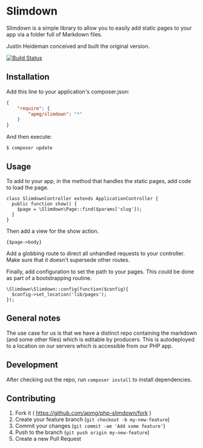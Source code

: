 # Slimdown

Slimdown is a simple library to allow you to easily add static pages to your app
via a folder full of Markdown files.

Justin Heideman conceived and built the original version.

[![Build Status](https://travis-ci.org/APMG/php-slimdown.svg?branch=master)](https://travis-ci.org/APMG/php-slimdown)

## Installation

Add this line to your application's composer.json:

```json
{
    "require": {
        "apmg/slimdown": "*"
    }
}
```

And then execute:

    $ composer update


## Usage

To add to your app, in the method that handles the static pages, add code to
load the page.

    class SlimdownController extends ApplicationController {
      public function show() {
        $page = \Slimdown\Page::find($params['slug']);
      }
    }

Then add a view for the show action.

    {$page->body}


Add a globbing route to direct all unhandled requests to your controller. Make
sure that it doesn't supersede other routes.

Finally, add configuration to set the path to your pages. This could be done as
part of a bootstrapping routine.

    \Slimdown\Slimdown::config(function($config){
      $config->set_location('lib/pages');
    });


## General notes

The use case for us is that we have a distinct repo containing the markdown (and
some other files) which is editable by producers. This is autodeployed to a
location on our servers which is accessible from our PHP app.


## Development

After checking out the repo, run `composer install` to install dependencies.


## Contributing

1. Fork it ( https://github.com/apmg/php-slimdown/fork )
2. Create your feature branch (`git checkout -b my-new-feature`)
3. Commit your changes (`git commit -am 'Add some feature'`)
4. Push to the branch (`git push origin my-new-feature`)
5. Create a new Pull Request
